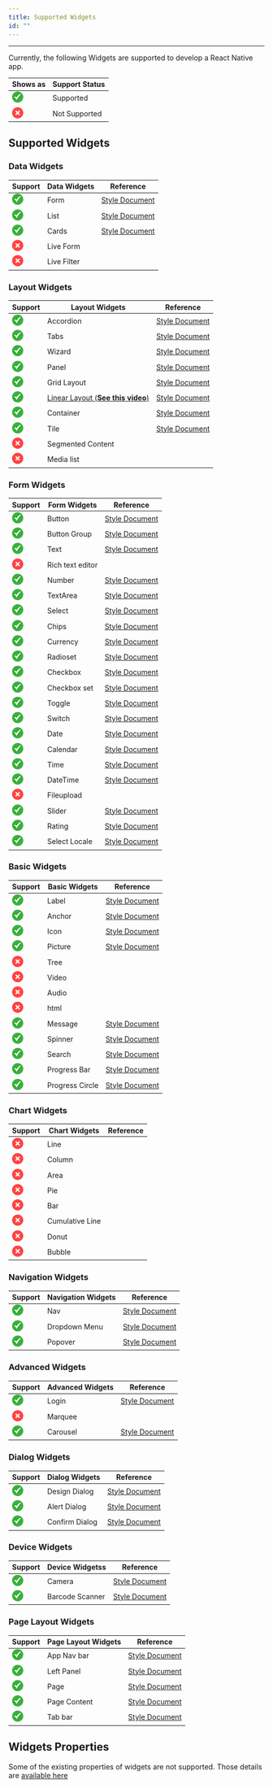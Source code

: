 ```yaml
---
title: Supported Widgets
id: ""
---
```

---

Currently, the following Widgets are supported to develop a React Native app. 


|Shows as  | Support Status|
|---|---|
|![Supported React Native Features](/learn/assets/supported.png)| Supported
|![Unsupported React Native Features](/learn/assets/unsupported.png)| Not Supported|

## Supported Widgets

### Data Widgets 

|Support|Data Widgets|Reference|
|---|---|---|
| ![](/learn/assets/supported.png) | Form | [Style Document](./widgets/data/form.style) | 
| ![](/learn/assets/supported.png) |List  | [Style Document](./widgets/data/list.style) | 
| ![](/learn/assets/supported.png) |Cards  | [Style Document](./widgets/data/card.style) | 
| ![](/learn/assets/unsupported.png) |Live Form | |
| ![](/learn/assets/unsupported.png) |Live Filter |  |

### Layout Widgets

|Support|Layout Widgets|Reference|
|---|---|---|
| ![](/learn/assets/supported.png) |Accordion  | [Style Document](./widgets/container/accordion.style) | 
| ![](/learn/assets/supported.png) |Tabs  | [Style Document](./widgets/container/tabs.style) | 
| ![](/learn/assets/supported.png) |Wizard  | [Style Document](./widgets/container/wizard.style) | 
| ![](/learn/assets/supported.png) |Panel  | [Style Document](./widgets/container/panel.style) | 
| ![](/learn/assets/supported.png) |Grid Layout  | [Style Document](./widgets/container/layoutgrid.style) | 
| ![](/learn/assets/supported.png) |[Linear Layout (**See this video**)](https://drive.google.com/file/d/1QSu-Gwy6UhkVrtqdajseG-ISzPgcpjv4/view?usp=sharing)   | [Style Document](./widgets/container/linearlayout.style) | 
| ![](/learn/assets/supported.png) |Container  | [Style Document](./widgets/container.style) | 
| ![](/learn/assets/supported.png) |Tile  | [Style Document](./widgets/container/tile.style) | 
| ![](/learn/assets/unsupported.png) |Segmented Content | |
| ![](/learn/assets/unsupported.png) |Media list | |

### Form Widgets

|Support|Form Widgets|Reference|
|---|---|---|
| ![](/learn/assets/supported.png) |Button  | [Style Document](./widgets/basic/button.style) | 
| ![](/learn/assets/supported.png) |Button Group  | [Style Document](./widgets/basic/buttongroup.style) | 
| ![](/learn/assets/supported.png) |Text  | [Style Document](./widgets/input/text.style) | 
| ![](/learn/assets/unsupported.png) |Rich text editor | |
| ![](/learn/assets/supported.png) |Number  | [Style Document](./widgets/input/number.style) | 
| ![](/learn/assets/supported.png) |TextArea  | [Style Document](./widgets/input/textarea.style) | 
| ![](/learn/assets/supported.png) |Select  | [Style Document](./widgets/input/select.style) | 
| ![](/learn/assets/supported.png) |Chips  | [Style Document](./widgets/input/chips.style) | 
| ![](/learn/assets/supported.png) |Currency  | [Style Document](./widgets/input/currency.style) | 
| ![](/learn/assets/supported.png) |Radioset  | [Style Document](./widgets/input/radioset.style) | 
| ![](/learn/assets/supported.png) |Checkbox  | [Style Document](./widgets/input/checkbox.style) | 
| ![](/learn/assets/supported.png) |Checkbox set  | [Style Document](./widgets/input/checkboxset.style) | 
| ![](/learn/assets/supported.png) |Toggle  | [Style Document](./widgets/input/toggle.style) | 
| ![](/learn/assets/supported.png) |Switch  | [Style Document](./widgets/input/switch.style) | 
| ![](/learn/assets/supported.png) |Date  | [Style Document](./widgets/input/epoch/date.style) | 
| ![](/learn/assets/supported.png) |Calendar  | [Style Document](./widgets/input/calendar.style) | 
| ![](/learn/assets/supported.png) |Time  | [Style Document](./widgets/input/epoch/time.style) | 
| ![](/learn/assets/supported.png) |DateTime  | [Style Document](./widgets/input/epoch/datetime.style) | 
| ![](/learn/assets/unsupported.png) |Fileupload | |
| ![](/learn/assets/supported.png) |Slider  | [Style Document](./widgets/input/slider.style) | 
| ![](/learn/assets/supported.png) |Rating  | [Style Document](./widgets/input/rating.style) | 
| ![](/learn/assets/supported.png) |Select Locale  | [Style Document](./widgets/input/select.style) | 

### Basic Widgets

|Support| Basic Widgets|Reference|
|---|---|---|
| ![](/learn/assets/supported.png) |Label  | [Style Document](./widgets/basic/label.style) | 
| ![](/learn/assets/supported.png) |Anchor  | [Style Document](./widgets/basic/anchor.style) | 
| ![](/learn/assets/supported.png) |Icon  | [Style Document](./widgets/basic/icon.style) | 
| ![](/learn/assets/supported.png) |Picture  | [Style Document](./widgets/basic/picture.style) | 
| ![](/learn/assets/unsupported.png) |Tree | |
| ![](/learn/assets/unsupported.png) |Video | |
| ![](/learn/assets/unsupported.png) |Audio | |
| ![](/learn/assets/unsupported.png) |html | |
| ![](/learn/assets/supported.png) |Message  | [Style Document](./widgets/basic/message.style) | 
| ![](/learn/assets/supported.png) |Spinner  | [Style Document](./widgets/basic/spinner.style) | 
| ![](/learn/assets/supported.png) |Search   | [Style Document](./widgets/basic/search.style) | 
| ![](/learn/assets/supported.png) |Progress Bar  | [Style Document](./widgets/basic/progress-bar.style) | 
| ![](/learn/assets/supported.png) |Progress Circle  | [Style Document](./widgets/basic/progress-circle.style) | 

### Chart Widgets

|Support|Chart Widgets|Reference|
|---|---|---|
| ![](/learn/assets/unsupported.png) |Line | |
| ![](/learn/assets/unsupported.png) |Column || 
| ![](/learn/assets/unsupported.png) |Area | |
| ![](/learn/assets/unsupported.png) |Pie | |
| ![](/learn/assets/unsupported.png) |Bar | |
| ![](/learn/assets/unsupported.png) |Cumulative Line || 
| ![](/learn/assets/unsupported.png) |Donut | |
| ![](/learn/assets/unsupported.png) |Bubble | |

### Navigation Widgets

|Support| Navigation Widgets|Reference|
|---|---|---|
| ![](/learn/assets/supported.png) |Nav  | [Style Document](./widgets/navigation/navbar.style) | 
| ![](/learn/assets/supported.png) |Dropdown Menu  | [Style Document](./widgets/navigation/menu.style) | 
| ![](/learn/assets/supported.png) |Popover   | [Style Document](./widgets/navigation/popover.style) | 

### Advanced Widgets

|Support| Advanced Widgets|Reference|
|---|---|---|
| ![](/learn/assets/supported.png) |Login  | [Style Document](./widgets/advanced/login.style) | 
| ![](/learn/assets/unsupported.png) |Marquee | |
| ![](/learn/assets/supported.png) |Carousel  | [Style Document](./widgets/advanced/carousel.style) | 

### Dialog Widgets

|Support | Dialog Widgets|Reference|
|---|---|---|
| ![](/learn/assets/supported.png) |Design Dialog  | [Style Document](./widgets/dialogs/dialog.style) | 
| ![](/learn/assets/supported.png) |Alert Dialog  | [Style Document](./widgets/dialogs/alertdialog.style) | 
| ![](/learn/assets/supported.png) |Confirm Dialog  | [Style Document](./widgets/dialogs/confirmdialog.style) | 

### Device Widgets

|Support| Device Widgetss|Reference|
|---|---|---|
| ![](/learn/assets/supported.png) |Camera  | [Style Document](./widgets/device/camera.style) | 
| ![](/learn/assets/supported.png) |Barcode Scanner  | [Style Document](./widgets/device/barcodescanner.style) | 

### Page Layout Widgets

|Support| Page Layout Widgets|Reference|
|---|---|---|
| ![](/learn/assets/supported.png) |App Nav bar  | [Style Document](./widgets/navigation/appnavbar.style) | 
| ![](/learn/assets/supported.png) |Left Panel  | [Style Document](./widgets/page/left-panel.style) | 
| ![](/learn/assets/supported.png) |Page  | [Style Document](./widgets/page.style) | 
| ![](/learn/assets/supported.png) |Page Content  | [Style Document](./widgets/page/page-content.style) | 
| ![](/learn/assets/supported.png) |Tab bar  | [Style Document](./widgets/page/tabbar.style) | 

## Widgets Properties
Some of the existing properties of widgets are not supported. Those details are <a href="https://docs.google.com/spreadsheets/d/1U2spfuSDqmAP5oGipR-jK6CcvrQC49WfHRame5Fsb4w/edit#gid=0" target="_blank">available here</a>
